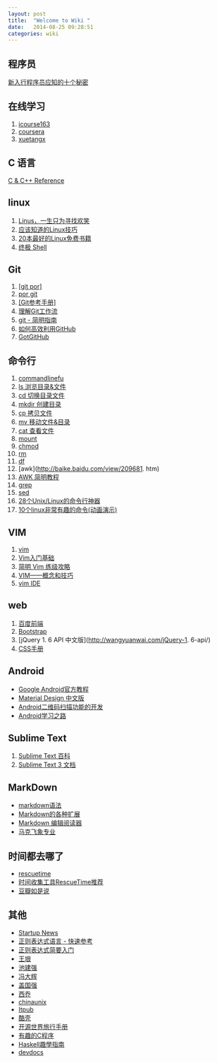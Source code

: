```yaml
---
layout: post
title:  "Welcome to Wiki "
date:   2014-08-25 09:28:51
categories: wiki 
---
```

## 程序员 ##

[新入行程序员应知的十个秘密](http://www.lemge.com/index.php?c=cont_cm_c&m=view_cont&id=281)


## 在线学习
1. [icourse163](http://www.icourse163.org/)
1. [coursera](https://www.coursera.org/)
1. [xuetangx](https://www.xuetangx.com/)

## C 语言
[C & C++ Reference](http://zh.cppreference.com/w/%E9%A6%96%E9%A1%B5)


## linux ##
1. [Linus，一生只为寻找欢笑](http://chijianqiang.baijia.baidu.com/article/21626)
1. [应该知道的Linux技巧](http://coolshell.cn/articles/8883.html)
1. [20本最好的Linux免费书籍](http://coolshell.cn/articles/355.html)
1. [终极 Shell](http://macshuo.com/?p=676)



## Git  ##
1. [[git por]](http://git.oschina.net/progit/)
1. [por git](http://git-scm.com/book/zh)
1. [[Git参考手册]](http://gitref.org/zh/basic/#diff "Git参考手册")
1. [理解Git工作流](http://heikezhi.com/yuanyi/understanding-the-git-workflow "理解Git工作流")
1. [git - 简明指南](http://rogerdudler.github.io/git-guide/index.zh.html)
1. [如何高效利用GitHub](http://www.yangzhiping.com/tech/github.html)
1. [GotGitHub](http://www.worldhello.net/gotgithub/)

## 命令行 ##
1. [commandlinefu](http://www.commandlinefu.com/commands/browse/25 "commandlinefu")
1. [ls 浏览目录&文件](http://zh.wikipedia.org/zh-cn/Ls)
1. [cd 切换目录文件]()
1. [mkdir 创建目录]()
1. [cp 拷贝文件]()
1. [mv 移动文件&目录]()
1. [cat 查看文件]()
1. [mount ]()
1. [chmod]()
1. [rm]()
1. [df]()
1. [awk](http://baike.baidu.com/view/209681. htm)
1. [AWK 简明教程](http://coolshell.cn/articles/9070.html)
1. [grep](http://baike.baidu.com/view/1057278.htm)
1. [sed](http://baike.baidu.com/subview/432091/13657254.htm)
1. [28个Unix/Linux的命令行神器](http://coolshell.cn/articles/7829.html)
1. [10个linux非常有趣的命令(动画演示)](http://www.lemge.com/index.php?c=cont_cm_c&m=view_cont&id=209)

## VIM 
1. [vim](http://baike.baidu.com/subview/113188/9338173.htm)
1. [Vim入门基础](http://jianshu.io/p/bcbe916f97e1)
1. [简明 Vim 练级攻略](http://coolshell.cn/articles/5426.html)
1. [VIM——概念和技巧](http://macshuo.com/?p=877#comment-7650)
1. [vim IDE](http://www.cnblogs.com/zhangsf/archive/2013/06/13/3134409.html)

## web ##
1. [百度前端](http://fex.baidu.com/)
1. [Bootstrap](http://www.bootcss.com/)
1. [jQuery 1. 6 API 中文版](http://wangyuanwai.com/jQuery-1. 6-api/)
1. [CSS手册](http://www.divcss5.com/shouce/d_layout.shtml)



## Android  ##
- [Google Android官方教程](http://hukai.me/android-training-course-in-chinese/index.html)
- [Material Design 中文版](http://design.jikexueyuan.com/?hmsr=dbanotes_material)
- [Android二维码扫描功能的开发](http://www.jikexueyuan.com/course/134.html/?hmsr=dbanotes_erweima)
- [Android学习之路](http://stormzhang.github.io/android/2014/07/07/learn-android-from-rookie/)


## Sublime Text  ##
1. [Sublime Text 百科](http://baike.baidu.com/view/10701920.htm)
1. [Sublime Text 3 文档](http://feliving.github.io/Sublime-Text-3-Documentation/)

## MarkDown ##
- [markdown语法](http://wowubuntu.com/markdown/)
- [Markdown的各种扩展](http://www.pchou.info/open-source/2014/07/07/something-about-markdown.html)
- [Markdown 编辑阅读器](https://www.zybuluo.com/mdeditor)
- [马克飞象专业](http://maxiang.info/)

## 时间都去哪了 ##
- [rescuetime](https://www.rescuetime.com)
- [时间收集工具RescueTime推荐](http://blog.sina.com.cn/s/blog_493a84550100b5r4.html)
- [豆瓣如是说](http://www.douban.com/group/topic/3638119/)


## 其他 ##
* [Startup News](http://news.dbanotes.net/news "news")
* [正则表达式语言 - 快速参考](http://msdn.microsoft.com/zh-cn/library/vstudio/az24scfc.aspx)
* [正则表达式简要入门](http://luolei.org/regula-expression-simple-tutorial/)
* [王垠](http://www.yinwang.org/)
* [池建强](http://macshuo.com/)
* [冯大辉](http://dbanotes.net/)
* [盖国强](http://www.eygle.com/)
* [西乔](http://blog.xiqiao.info/)
* [chinaunix](http://bbs.chinaunix.net/)
* [Itpub](http://www.itpub.net/forum.php)
* [酷壳](http://coolshell.cn/)
* [开源世界旅行手册](http://i.linuxtoy.org/docs/guide/index.html)
* [有趣的C程序](http://codepad.org/KAELTfqX)
* [Haskell趣學指南](http://learnyouahaskell-zh-tw.csie.org/zh-cn/chapters.html)
* [devdocs](http://devdocs.io/ "http://devdocs.io/")



